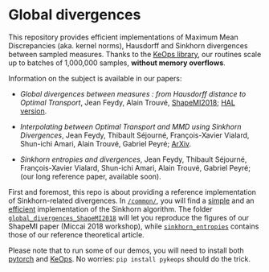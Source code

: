 # Global divergences

This repository provides efficient implementations of
Maximum Mean Discrepancies (aka. kernel norms),
Hausdorff and Sinkhorn divergences between sampled measures.
Thanks to the [KeOps library](https://www.kernel-operations.io),
our routines scale up to batches of 1,000,000 samples, **without memory overflows**.

Information on the subject is available in our papers:

- *Global divergences between measures : from Hausdorff distance to Optimal Transport*,
  Jean Feydy, Alain Trouvé, [ShapeMI2018](https://shapemi.github.io/); [HAL version](https://hal.archives-ouvertes.fr/hal-01827184/).

- *Interpolating between Optimal Transport and MMD using Sinkhorn Divergences*,
  Jean Feydy, Thibault Séjourné, François-Xavier Vialard, Shun-ichi Amari, Alain Trouvé, Gabriel Peyré; [ArXiv](https://arxiv.org/abs/1810.08278).
  
- *Sinkhorn entropies and divergences*,
  Jean Feydy, Thibault Séjourné, François-Xavier Vialard, Shun-ichi Amari, Alain Trouvé, Gabriel Peyré; (our long reference paper, available soon).

First and foremost, this repo is about providing a reference implementation of Sinkhorn-related divergences. In [`/common/`](./common), you will find
a [simple](./common/sinkhorn_balanced_simple.py) and
an [efficient](./common/sinkhorn_balanced.py) implementation of
the Sinkhorn algorithm.
The folder [`global_divergences_ShapeMI2018`](./global_divergences_ShapeMI2018)
will let you reproduce the figures of our ShapeMI paper (Miccai 2018 workshop),
while [`sinkhorn_entropies`](./sinkhorn_entropies) contains those
of our reference theoretical article.

Please note that to run some of our demos, you will need to install
both [pytorch](https://pytorch.org/) and [KeOps](https://www.kernel-operations.io). No worries: `pip install pykeops` should do the trick.

